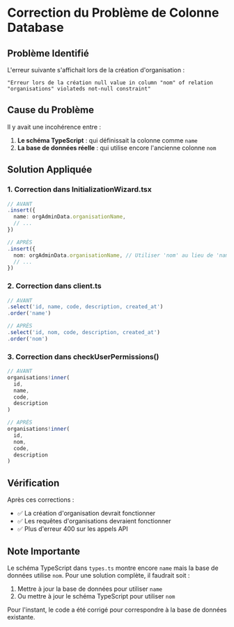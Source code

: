 # Correction du Problème de Colonne Database

## Problème Identifié

L'erreur suivante s'affichait lors de la création d'organisation :
```
"Erreur lors de la création null value in column "nom" of relation "organisations" violateds not-null constraint"
```

## Cause du Problème

Il y avait une incohérence entre :
1. **Le schéma TypeScript** : qui définissait la colonne comme `name`
2. **La base de données réelle** : qui utilise encore l'ancienne colonne `nom`

## Solution Appliquée

### 1. Correction dans InitializationWizard.tsx
```typescript
// AVANT
.insert({
  name: orgAdminData.organisationName,
  // ...
})

// APRÈS  
.insert({
  nom: orgAdminData.organisationName, // Utiliser 'nom' au lieu de 'name'
  // ...
})
```

### 2. Correction dans client.ts
```typescript
// AVANT
.select('id, name, code, description, created_at')
.order('name')

// APRÈS
.select('id, nom, code, description, created_at')
.order('nom')
```

### 3. Correction dans checkUserPermissions()
```typescript
// AVANT
organisations!inner(
  id,
  name,
  code,
  description
)

// APRÈS
organisations!inner(
  id,
  nom,
  code,
  description
)
```

## Vérification

Après ces corrections :
- ✅ La création d'organisation devrait fonctionner
- ✅ Les requêtes d'organisations devraient fonctionner
- ✅ Plus d'erreur 400 sur les appels API

## Note Importante

Le schéma TypeScript dans `types.ts` montre encore `name` mais la base de données utilise `nom`. 
Pour une solution complète, il faudrait soit :
1. Mettre à jour la base de données pour utiliser `name`
2. Ou mettre à jour le schéma TypeScript pour utiliser `nom`

Pour l'instant, le code a été corrigé pour correspondre à la base de données existante. 